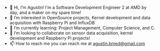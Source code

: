 - 👋 Hi, I’m Agustin! I'm a Software Development Engineer 2 at AMD by day, and a maker on my spare time! 
- 👀 I’m interested in OpenSource projects, Kernel development and data acquisition with Raspberry Pi and InfluxDB
- 🌱 I’m currently learning: Project Management, Computer Science, and C.
- 💞️ I’m looking to collaborate on sensor data acquisition, kernel development and Raspberry Pi projects!
- 📫 How to reach me you can reach me at agustin.bmed@gmail.com

<!---
AgBmed/AgBmed is a ✨ special ✨ repository because its `README.md` (this file) appears on your GitHub profile.
You can click the Preview link to take a look at your changes.
--->
